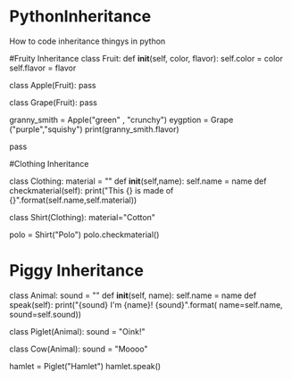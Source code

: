 # PythonInheritance
How to code inheritance thingys in python


#Fruity Inheritance 
class Fruit: 
    def __init__(self, color, flavor):
        self.color = color
        self.flavor = flavor

class Apple(Fruit):
    pass

class Grape(Fruit):
    pass 

granny_smith = Apple("green" , "crunchy")
eygption = Grape ("purple","squishy")
print(granny_smith.flavor)

pass 



#Clothing Inheritance

class Clothing:
  material = ""
  def __init__(self,name):
    self.name = name
  def checkmaterial(self):
	  print("This {} is made of {}".format(self.name,self.material))
			
class Shirt(Clothing):
  material="Cotton"

polo = Shirt("Polo")
polo.checkmaterial()


# Piggy Inheritance


class Animal:
     sound = ""
     def __init__(self, name):
         self.name = name
     def speak(self):
         print("{sound} I'm {name}! {sound}".format(
             name=self.name, sound=self.sound))
 
class Piglet(Animal):
     sound = "Oink!"
 
class Cow(Animal):
     sound = "Moooo"
     
hamlet = Piglet("Hamlet")
hamlet.speak()

